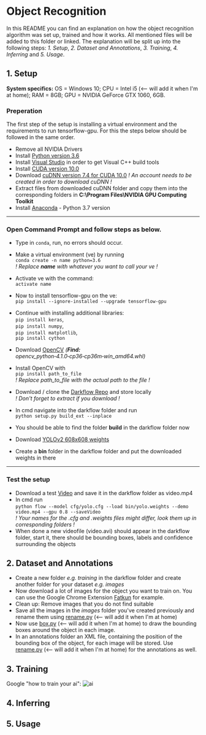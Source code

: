 # Object Recognition
In this README you can find an explanation on how the object recognition algorithm was set up, trained and how it works.
All mentioned files will be added to this folder or linked.
The explanation will be split up into the following steps:
*1. Setup*, *2. Dataset and Annotations*, *3. Training*, *4. Inferring* and *5. Usage*.

## 1. Setup
**System specifics:** OS = Windows 10; CPU = Intel i5 (<-- will add it when I'm at home); RAM = 8GB; GPU = NVIDIA GeForce GTX 1060, 6GB.
  
### **Preperation**
The first step of the setup is installing a virtual environment and the requirements to run tensorflow-gpu. For this the steps below should be followed in the same order.
- Remove all NVIDIA Drivers
- Install [Python version 3.6](https://www.python.org/ftp/python/3.6.0/python-3.6.0-amd64-webinstall.exe)
- Install [Visual Studio](https://visualstudio.microsoft.com/de/vs/?rr=https%3A%2F%2Fwww.google.com%2F) in order to get Visual C++ build tools 
- Install [CUDA version 10.0](https://developer.nvidia.com/cuda-10.0-download-archive)
- Download [cuDNN version 7.4 for CUDA 10.0](https://developer.nvidia.com/rdp/cudnn-archive) *! An account needs to be created in order to download cuDNN !*
- Extract files from downloaded cuDNN folder and copy them into the corresponding folders in **C:\Program Files\NVIDIA GPU Computing Toolkit**
- Install [Anaconda](https://www.anaconda.com/distribution/) - Python 3.7 version

---
### **Open Command Prompt and follow steps as below.**
- Type in `conda`, run, no errors should occur.
- Make a virtual environment (ve) by running <br>`conda create -n name python=3.6`  
*! Replace ***name*** with whatever you want to call your ve !*
- Activate ve with the command: <br>`activate name`
- Now to install tensorflow-gpu on the ve: <br>`pip install --ignore-installed --upgrade tensorflow-gpu`
- Continue with installing additional libraries: <br>
`pip install keras`, <br>
`pip install numpy`, <br>
`pip install matplotlib`, <br> 
`pip install cython`<br>
  
- Download [OpenCV](https://www.lfd.uci.edu/~gohlke/pythonlibs/) *(**Find:** opencv_python‑4.1.0‑cp36‑cp36m‑win_amd64.whl)*
- Install OpenCV with <br>`pip install path_to_file`<br> *! Replace path_to_file with the actual path to the file !* 
- Download / clone the [Darkflow Repo](https://github.com/thtrieu/darkflow) and store locally <br> *! Don't forget to extract if you download !*
- In cmd navigate into the darkflow folder and run <br>`python setup.py build_ext --inplace`
- You should be able to find the folder **build** in the darkflow folder now
- Download [YOLOv2 608x608 weights](https://pjreddie.com/darknet/yolov2/) 
- Create a **bin** folder in the darkflow folder and put the downloaded weights in there

---

### **Test the setup**
- Download a test [Video](https://www.videvo.net/video/people-cycling-over-westminster-bridge/5604/) and save it in the darkflow folder as video.mp4
- In cmd run <br> `python flow --model cfg/yolo.cfg --load bin/yolo.weights --demo video.mp4 --gpu 0.8 --saveVideo` <br> *! Your names for the .cfg and .weights files might differ, look them up in corresponding folders !*
- When done a new videofile (video.avi) should appear in the darkflow folder, start it, there should be bounding boxes, labels and confidence surrounding the objects

## 2. Dataset and Annotations
- Create a new folder *e.g. training* in the darkflow folder and create another folder for your dataset *e.g. images*
- Now download a lot of images for the object you want to train on. You can use the Google Chrome Extension [Fatkun](https://chrome.google.com/webstore/detail/fatkun-batch-download-ima/nnjjahlikiabnchcpehcpkdeckfgnohf?hl=en) for example.
- Clean up: Remove images that you do not find suitable
- Save all the images in the *images* folder you've created previously and rename them using [rename.py]() (<-- will add it when I'm at home)
- Now use [box.py]() (<-- will add it when I'm at home) to draw the bounding boxes around the object in each image.
- In an annotations folder an XML file, containing the position of the bounding box of the object, for each image will be stored. Use [rename.py]() (<-- will add it when I'm at home) for the annotations as well.
## 3. Training
Google "how to train your ai":
![ai](https://pixel.nymag.com/imgs/daily/vulture/2019/02/19/19-how-to-train-dragon.w700.h700.jpg)
## 4. Inferring
## 5. Usage
